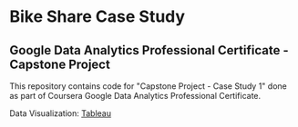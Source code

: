 # Bike Share Case Study
## Google Data Analytics Professional Certificate - Capstone Project
This repository contains code for "Capstone Project - Case Study 1" done as part of Coursera Google Data Analytics Professional Certificate.

Data Visualization: [Tableau](https://public.tableau.com/app/profile/monicafeng/viz/Bike-Share-Case-Study/Overview)
